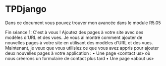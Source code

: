 # TPDjango
Dans ce document vous pouvez trouver mon avancée dans le module R5.05

Fin séance 1:
C'est à vous ! Ajoutez des pages à votre site avec des modèles d'URL et des vues. Je vous ai montré
comment ajouter de nouvelles pages à votre site en utilisant des modèles d'URL et des vues. Maintenant,
je veux que vous utilisiez ce que vous avez appris pour ajouter deux nouvelles pages à votre application :
• Une page «contact us» où nous créerons un formulaire de contact plus tard
• Une page «about us» 


